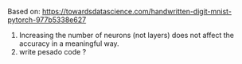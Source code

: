 Based on: https://towardsdatascience.com/handwritten-digit-mnist-pytorch-977b5338e627

1. Increasing the number of neurons (not layers) does not affect the accuracy in a meaningful way.
2. write pesado code ?